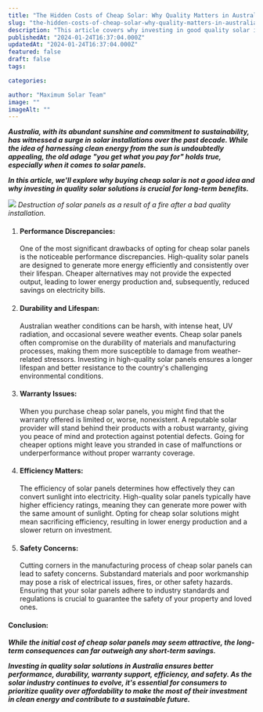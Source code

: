 ```yaml
---
title: "The Hidden Costs of Cheap Solar: Why Quality Matters in Australia"
slug: "the-hidden-costs-of-cheap-solar-why-quality-matters-in-australia"
description: "This article covers why investing in good quality solar is crucial to not only getting the benefits, but protecting your home and family from unnecessary harm."
publishedAt: "2024-01-24T16:37:04.000Z"
updatedAt: "2024-01-24T16:37:04.000Z"
featured: false
draft: false
tags:

categories:

author: "Maximum Solar Team"
image: ""
imageAlt: ""
---
```


**_Australia, with its abundant sunshine and commitment to sustainability, has witnessed a surge in solar installations over the past decade. While the idea of harnessing clean energy from the sun is undoubtedly appealing, the old adage "you get what you pay for" holds true, especially when it comes to solar panels._**

**_In this article, we'll explore why buying cheap solar is not a good idea and why investing in quality solar solutions is crucial for long-term benefits._**

![](/images/blog/image-23.jpg)
*Destruction of solar panels as a result of a fire after a bad quality installation.*

1.  #### Performance Discrepancies:
    
    One of the most significant drawbacks of opting for cheap solar panels is the noticeable performance discrepancies. High-quality solar panels are designed to generate more energy efficiently and consistently over their lifespan. Cheaper alternatives may not provide the expected output, leading to lower energy production and, subsequently, reduced savings on electricity bills.
    
      
    
2.  #### Durability and Lifespan:
    
    Australian weather conditions can be harsh, with intense heat, UV radiation, and occasional severe weather events. Cheap solar panels often compromise on the durability of materials and manufacturing processes, making them more susceptible to damage from weather-related stressors. Investing in high-quality solar panels ensures a longer lifespan and better resistance to the country's challenging environmental conditions.
    
      
    
3.  #### Warranty Issues:
    
    When you purchase cheap solar panels, you might find that the warranty offered is limited or, worse, nonexistent. A reputable solar provider will stand behind their products with a robust warranty, giving you peace of mind and protection against potential defects. Going for cheaper options might leave you stranded in case of malfunctions or underperformance without proper warranty coverage.
    
      
    
4.  #### Efficiency Matters:
    
    The efficiency of solar panels determines how effectively they can convert sunlight into electricity. High-quality solar panels typically have higher efficiency ratings, meaning they can generate more power with the same amount of sunlight. Opting for cheap solar solutions might mean sacrificing efficiency, resulting in lower energy production and a slower return on investment.
    
      
    
5.  #### Safety Concerns:
    
    Cutting corners in the manufacturing process of cheap solar panels can lead to safety concerns. Substandard materials and poor workmanship may pose a risk of electrical issues, fires, or other safety hazards. Ensuring that your solar panels adhere to industry standards and regulations is crucial to guarantee the safety of your property and loved ones.
    

  

#### Conclusion:

**_While the initial cost of cheap solar panels may seem attractive, the long-term consequences can far outweigh any short-term savings._**

**_Investing in quality solar solutions in Australia ensures better performance, durability, warranty support, efficiency, and safety. As the solar industry continues to evolve, it's essential for consumers to prioritize quality over affordability to make the most of their investment in clean energy and contribute to a sustainable future._**
